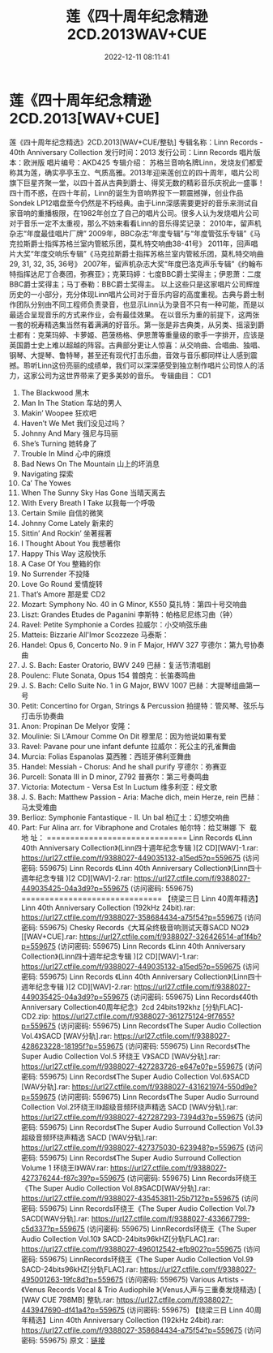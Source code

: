 ﻿---
title: 莲《四十周年纪念精逊2CD.2013WAV+CUE
date: 2022-12-11 08:11:41
categories: 试音碟、非卖品、发烧碟
tags: 纯音雅乐
---
# 莲《四十周年纪念精逊2CD.2013[WAV+CUE]

莲《四十周年纪念精选》2CD.2013[WAV+CUE/整轨]
专辑名称：Linn Records - 40th Anniversary Collection
发行时间：2013
发行公司：Linn Records
唱片版本：欧洲版
唱片编号：AKD425
专辑介绍：
苏格兰音响名牌Linn，发烧友们都爱称其为莲，确实亭亭玉立、气质高雅。2013年迎来莲创立的四十周年，唱片公司旗下巨星齐聚一堂，以四十首从古典到爵士、得奖无数的精彩音乐庆祝此一盛事！
四十而不惑，在四十年前，Linn的诞生为音响界投下一颗震撼弹，创业作品Sondek
LP12唱盘至今仍然是不朽经典。由于Linn深感需要更好的音乐来测试自家音响的重播极限，在1982年创立了自己的唱片公司。很多人认为发烧唱片公司对于音乐一定不太重视，那么不妨来看看Linn的音乐得奖记录：
2010年，留声机杂志“年度最佳唱片厂牌”
2009年，BBC杂志“年度专辑”与“年度管弦乐专辑”《马克拉斯爵士指挥苏格兰室内管絃乐团，莫札特交响曲38-41号》
2011年，回声唱片大奖“年度交响乐专辑”《马克拉斯爵士指挥苏格兰室内管絃乐团，莫札特交响曲29, 31, 32, 35,
36号》
2007年，留声机杂志大奖“年度巴洛克声乐专辑”《约翰布特指挥达尼丁合奏团，弥赛亚》；克莱玛婷：七度BBC爵士奖得主；伊恩萧：二度BBC爵士奖得主；马丁泰勒：BBC爵士奖得主。
以上这些只是这家唱片公司辉煌历史的一小部分，充分体现Linn唱片公司对于音乐内容的高度重视。古典与爵士制作团队分别由不同工程师负责录音，也显示Linn认为录音不只有一种可能，而是以最适合呈现音乐的方式来作业，会有最佳效果。
在以音乐为重的前提下，这两张一套的祝寿精选集当然有着满满的好音乐。第一张是非古典类，从另类、摇滚到爵士都有：克莱玛婷、卡萝姬、芭菠杨格、伊恩萧等重量级的歌手一字排开，应该是英国爵士史上难以超越的阵容。古典部分更让人惊喜：从交响曲、合唱曲、独唱、钢琴、大提琴、鲁特琴，甚至还有现代打击乐曲，音效与音乐都同样让人感到震撼。聆听Linn这份亮丽的成绩单，我们可以深深感受到独立制作唱片公司惊人的活力，这家公司为这世界带来了更多美妙的音乐。
专辑曲目：
CD1
01. The Blackwood 黑木
02. Man In The Station 车站的男人
03. Makin’ Woopee 狂欢吧
04. Haven’t We Met 我们没见过吗？
05. Johnny And Mary 强尼与玛丽
06. She’s Turning 她转身了
07. Trouble In Mind 心中的麻烦
08. Bad News On The Mountain 山上的坏消息
09. Navigating 探索
10. Ca’ The Yowes
11. When The Sunny Sky Has Gone 当晴天离去
12. With Every Breath I Take 以我每一个呼吸
13. Certain Smile 自信的微笑
14. Johnny Come Lately 新来的
15. Sittin’ And Rockin’ 坐著摇著
16. I Thought About You 我想著你
17. Happy This Way 这般快乐
18. A Case Of You 整箱的你
19. No Surrender 不投降
20. Love Go Round 爱情旋转
21. That’s Amore 那是爱
CD2
01. Mozart: Symphony No. 40 in G Minor, K550 莫扎特：第四十号交响曲
02. Liszt: Grandes Etudes de Paganini 李斯特：帕格尼尼练习曲（钟）
03. Ravel: Petite Symphonie a Cordes 拉威尔：小交响弦乐曲
04. Matteis: Bizzarie All'Imor Scozzeze 马泰斯：
05. Handel: Opus 6, Concerto No. 9 in F Major, HWV 327
亨德尔：第九号协奏曲
06. J. S. Bach: Easter Oratorio, BWV 249 巴赫：复活节清唱剧
07. Poulenc: Flute Sonata, Opus 154 普朗克：长笛奏鸣曲
08. J. S. Bach: Cello Suite No. 1 in G Major, BWV 1007
巴赫：大提琴组曲第一号
09. Petit: Concertino for Organ, Strings & Percussion
拍提特：管风琴、弦乐与打击乐协奏曲
10. Anon: Propinan De Melyor 安隆：
11. Moulinie: Si L’Amour Comme On Dit 穆里尼：因为他说如果有爱
12. Ravel: Pavane pour une infant defunte 拉威尔：死公主的孔雀舞曲
13. Murcia: Folias Espanolas 莫西雅：西班牙佛利亚舞曲
14. Handel: Messiah - Chorus: And he shall purify 亨德尔：弥赛亚
15. Purcell: Sonata III in D minor, Z792 普赛尔：第三号奏鸣曲
16. Victoria: Motectum - Versa Est In Luctum 维多利亚：经文歌
17. J. S. Bach: Matthew Passion - Aria: Mache dich, mein Herze,
rein 巴赫：马太受难曲
18. Berlioz: Symphonie Fantastique - II. Un bal 柏辽士：幻想交响曲
19. Part: Fur Alina arr. for Vibraphone and Crotales 帕尔特：给艾琳娜
下  载  地 址：
==============================
Linn Records 《Linn 40th Anniversary Collection》(Linn四十週年纪念专辑 )[2
CD][WAV]-1.rar: https://url27.ctfile.com/f/9388027-449035132-a15ed5?p=559675
(访问密码: 559675)
Linn Records 《Linn 40th Anniversary Collection》(Linn四十週年纪念专辑 )[2
CD][WAV]-2.rar: https://url27.ctfile.com/f/9388027-449035425-04a3d9?p=559675
(访问密码: 559675)
==============================
【绕梁三日 Linn 40周年精选】Linn 40th Anniversary Collection (192kHz
24bit).rar: https://url27.ctfile.com/f/9388027-358684434-a75f54?p=559675
(访问密码: 559675)
Chesky Records《大耳朵终极音响测试天尊SACD NO2》[[WAV+CUE].rar: https://url27.ctfile.com/f/9388027-326426514-af1f4b?p=559675
(访问密码: 559675)
Linn Records 《Linn 40th Anniversary Collection》(Linn四十週年纪念专辑 )[2
CD][WAV]-1.rar: https://url27.ctfile.com/f/9388027-449035132-a15ed5?p=559675
(访问密码: 559675)
Linn Records 《Linn 40th Anniversary Collection》(Linn四十週年纪念专辑 )[2
CD][WAV]-2.rar: https://url27.ctfile.com/f/9388027-449035425-04a3d9?p=559675
(访问密码: 559675)
Linn Records《40th Anniversary Collection40周年纪念》2cd 24bits192khz
[分轨FLAC]-CD2.zip: https://url27.ctfile.com/f/9388027-361275124-9f7655?p=559675
(访问密码: 559675)
Linn Records《The Super Audio Collection Vol.4》SACD [WAV分轨].rar:
https://url27.ctfile.com/f/9388027-428623228-18195f?p=559675
(访问密码: 559675)
Linn Records《The Super Audio Collection Vol.5 环绕王 V》SACD
[WAV分轨].rar: https://url27.ctfile.com/f/9388027-427283726-e647e0?p=559675
(访问密码: 559675)
Linn Records《The Super Audio Collection Vol.6》SACD [WAV分轨].rar:
https://url27.ctfile.com/f/9388027-431621974-550d9e?p=559675
(访问密码: 559675)
Linn Records《The Super Audio Surround Collection
Vol.2环绕王II》超级音频环绕声精选 SACD [WAV分轨].rar: https://url27.ctfile.com/f/9388027-427287293-7394d3?p=559675
(访问密码: 559675)
Linn Records《The Super Audio Surround Collection Vol.3》超级音频环绕声精选
SACD [WAV分轨].rar: https://url27.ctfile.com/f/9388027-427375030-623948?p=559675
(访问密码: 559675)
Linn Records《The Super Audio Surround Collection Volume 1
环绕王I》WAV.rar: https://url27.ctfile.com/f/9388027-427376244-f87c39?p=559675
(访问密码: 559675)
Linn Records环绕王 《The Super Audio Collection
Vol.8》SACD[WAV分轨].rar: https://url27.ctfile.com/f/9388027-435453811-25b712?p=559675
(访问密码: 559675)
Linn Records环绕王《The Super Audio Collection
Vol.7》SACD[WAV分轨].rar: https://url27.ctfile.com/f/9388027-433667799-c5d337?p=559675
(访问密码: 559675)
LinnRecords环绕王《The Super Audio Collection Vol.10》
SACD-24bits96kHZ[分轨FLAC].rar: https://url27.ctfile.com/f/9388027-496012542-efb902?p=559675
(访问密码: 559675)
LinnRecords环绕王《The Super Audio Collection Vol.9》
SACD-24bits96kHZ[分轨FLAC].rar: https://url27.ctfile.com/f/9388027-495001263-19fc8d?p=559675
(访问密码: 559675)
Various Artists -《Venus Records Vocal & Trio Audiophile
》(Venus人声与三重奏发烧精选) [ [WAV CUE 798MB] 整轨.rar: https://url27.ctfile.com/f/9388027-443947690-df41a4?p=559675
(访问密码: 559675)
【绕梁三日 Linn 40周年精选】Linn 40th Anniversary Collection (192kHz
24bit).rar: https://url27.ctfile.com/f/9388027-358684434-a75f54?p=559675
(访问密码: 559675)
原文：[链接](https://blog.sina.com.cn/s/blog_1647c7e76010310jy.html)